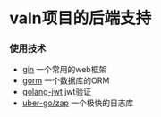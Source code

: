 # valn项目的后端支持

### 使用技术
- [gin](https://github.com/gin-gonic/gin)  一个常用的web框架
- [gorm](https://github.com/go-gorm/gorm)  一个数据库的ORM
- [golang-jwt](https://github.com/golang-jwt/jwt)  jwt验证
- [uber-go/zap](https://github.com/uber-go/zap)  一个极快的日志库